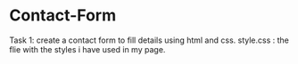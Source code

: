 # Contact-Form
Task 1: create a contact form to fill details using html and css.
style.css : the flie with the styles i have used in my page.
